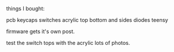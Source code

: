 things I bought:

pcb
keycaps
switches
acrylic top bottom and sides
diodes
teensy

firmware gets it's own post.

test the switch tops with the acrylic
lots of photos.

